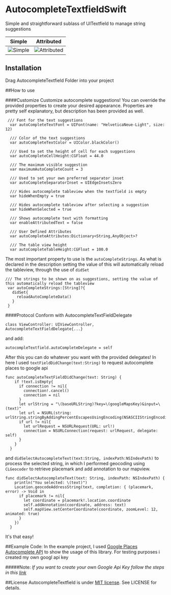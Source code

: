 # AutocompleteTextfieldSwift
Simple and straightforward sublass of UITextfield to manage string suggestions

Simple        | Attributed
------------- | -------------
![Simple](http://i.imgur.com/Y3F7cyS.png?1)  | ![Attributed](http://i.imgur.com/3cyKcsA.png?2)




## Installation
Drag AutocompleteTextfield Folder into your project

##How to use

####Customize
Customize autocomplete suggestions! You can override the provided properties to create your desired appearance.
Properties are pretty self explanatory, but description has been provided as well.
```
 /// Font for the text suggestions
  var autoCompleteTextFont = UIFont(name: "HelveticaNeue-Light", size: 12)
  
  /// Color of the text suggestions
  var autoCompleteTextColor = UIColor.blackColor()
  
  /// Used to set the height of cell for each suggestions
  var autoCompleteCellHeight:CGFloat = 44.0
  
  /// The maximum visible suggestion
  var maximumAutoCompleteCount = 3
  
  /// Used to set your own preferred separator inset
  var autoCompleteSeparatorInset = UIEdgeInsetsZero
  
  /// Hides autocomplete tableview when the textfield is empty
  var hideWhenEmpty = true
  
  /// Hides autocomplete tableview after selecting a suggestion
  var hideWhenSelected = true
  
  /// Shows autocomplete text with formatting
  var enableAttributedText = false
  
  /// User Defined Attributes
  var autoCompleteAttributes:Dictionary<String,AnyObject>?
  
  /// The table view height
  var autoCompleteTableHeight:CGFloat = 100.0

```

The most important property to use is the `autoCompleteStrings`. As what is declared in the description setting the value of this will automatically reload the tableview, through the use of `didSet`
 
 ```
 /// The strings to be shown on as suggestions, setting the value of this automatically reload the tableview
  var autoCompleteStrings:[String]?{
    didSet{
      reloadAutoCompleteData()
    }
  }
  ```


####Protocol
Conform with AutocompleteTextFieldDelegate

```
class ViewController: UIViewController, AutocompleteTextFieldDelegate{...}
```

and add:

```
autocompleTextfield.autoCompleteDelegate = self
```

After this you can do whatever you want with the provided delegates! In here I used `textFieldDidChange(text:String)` to request autocomplete places to google api 

```
func autoCompleteTextFieldDidChange(text: String) {
    if !text.isEmpty{
      if connection != nil{
        connection!.cancel()
        connection = nil
      }
      let urlString = "\(baseURLString)?key=\(googleMapsKey)&input=\(text)"
      let url = NSURL(string: urlString.stringByAddingPercentEscapesUsingEncoding(NSASCIIStringEncoding)!)
      if url != nil{
        let urlRequest = NSURLRequest(URL: url!)
        connection = NSURLConnection(request: urlRequest, delegate: self)
      }
    }
  }
```

and `didSelectAutocompleteText(text:String, indexPath:NSIndexPath)` to process the selected string, in which I performed geocoding using `CLGeocoder` to retrieve placemark and add annotation to our mapview.

```
func didSelectAutocompleteText(text: String, indexPath: NSIndexPath) {
    println("You selected: \(text)")
    Location.geocodeAddressString(text, completion: { (placemark, error) -> Void in
      if placemark != nil{
        let coordinate = placemark!.location.coordinate
        self.addAnnotation(coordinate, address: text)
        self.mapView.setCenterCoordinate(coordinate, zoomLevel: 12, animated: true)
      }
    })
  }
  ```

It's that easy!

##Example Code:
In the example project, I used [Google Places Autocomplete API](https://developers.google.com/places/documentation/autocomplete) to show the usage of this library. For testing purposes i created my own googl api key

#####Note: _If you want to create your own Google Api Key follow the steps in this [link](https://developers.google.com/maps/documentation/javascript/tutorial#api_key)_

##License
AutocompleteTextfield is under [MIT license](http://opensource.org/licenses/MIT). See LICENSE for details.
